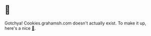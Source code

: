 # 🍪

Gotchya! Cookies.grahamsh.com doesn't actually exist. To make it up, here's a nice [🍪](https://www.youtube.com/watch?v=dQw4w9WgXcQ).
